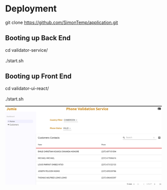 # Deployment

git clone https://github.com/SimonTemp/application.git

## Booting up Back End

cd validator-service/
<br/><br/>
./start.sh

## Booting up Front End

cd validator-ui-react/
<br/><br/>
./start.sh





![Screenshot](screenshot.png)
